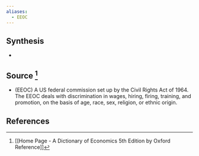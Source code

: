 ```yaml
---
aliases:
  - EEOC
---
```

## Synthesis
- 
## Source [^1]
- (EEOC) A US federal commission set up by the Civil Rights Act of 1964. The EEOC deals with discrimination in wages, hiring, firing, training, and promotion, on the basis of age, race, sex, religion, or ethnic origin.
## References

[^1]: [[Home Page - A Dictionary of Economics 5th Edition by Oxford Reference]]